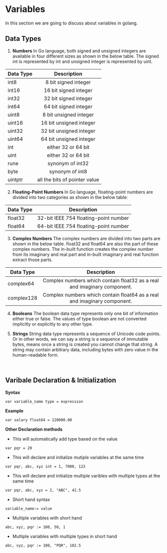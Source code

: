 # Variables
In this section we are going to discuss about variables in golang.

## Data Types

1. **Numbers**
In Go language, both signed and unsigned integers are available in four different sizes as shown in the below table. The signed int is represented by int and unsigned integer is represented by uint.

| Data Type         | Description                |
| ------------------|:---------------------------------------:|
| int8              | 8 bit signed integer       |
| int16             | 16 bit signed integer      |
| int32             | 32 bit signed integer      |
| int64             | 64 bit signed integer      |
| uint8             | 8 bit unsigned integer     |
| uint16            | 16 bit unsigned integer    |
| uint32            | 32 bit unsigned integer    |
| uint64            | 64 bit unsigned integer    |
| int               | either 32 or 64 bit        |
| uint              | either 32 or 64 bit        |
| rune              | synonym of int32           |
| byte              | synonym of int8            |
| uintptr           | all the bits of pointer value  |

2. **Floating-Point Numbers**
 In Go language, floating-point numbers are divided into two categories as shown in the below table:

| Data Type         | Description                |
| ------------------|:---------------------------------------:|
| float32              | 32-bit IEEE 754 floating-point number     |
| float64             | 64-bit IEEE 754 floating-point number   |


3. **Complex Numbers**
The complex numbers are divided into two parts are shown in the below table. float32 and float64 are also the part of these complex numbers. The in-built function creates the complex number from its imaginary and real part and in-built imaginary and real function extract those parts.

| Data Type         | Description                |
| ------------------|:---------------------------------------:|
| complex64              | Complex numbers which contain float32 as a real and imaginary component.     |
| complex128             | Complex numbers which contain float64 as a real and imaginary component.   |

4. **Booleans**
The boolean data type represents only one bit of information either true or false. The values of type boolean are not converted implicitly or explicitly to any other type.

5. **Strings**
String data type represents a sequence of Unicode code points. Or in other words, we can say a string is a sequence of immutable bytes, means once a string is created you cannot change that string. A string may contain arbitrary data, including bytes with zero value in the human-readable form.
<br/>

## Varibale Declaration & Initialization
**Syntax**
```
var variable_name type = expression
```

**Example**
```
var salary float64 = 120000.00
```

**Other Declaration methods**
* This will automatically add type based on the value
```
var pqr = 20 
```

* This will declare and initialize mutiple variables at the same time
```
var pqr, abc, xyz int = 1, 7000, 123
```

* This will declare and initialize multiple varibles with multiple types at the same time
```
var pqr, abc, xyz = 2, "ABC", 42.5
```

* Short hand syntax
```
variable_name:= value
```

* Multiple variables with short hand 
```
abc, xyz, pqr := 100, 50, 1 
```


* Multiple variables with multiple types in short hand 
```
abc, xyz, pqr := 100, "PQR", 102.5 
```